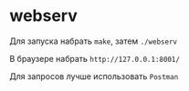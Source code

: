 # webserv
Для запуска набрать `make`, затем `./webserv`

В браузере набрать `http://127.0.0.1:8001/`

Для запросов лучше использовать `Postman`
